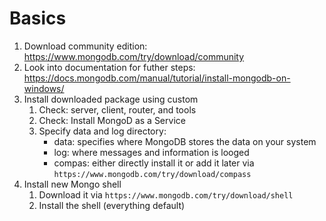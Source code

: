 # Basics

1. Download community edition: https://www.mongodb.com/try/download/community
2. Look into documentation for futher steps: https://docs.mongodb.com/manual/tutorial/install-mongodb-on-windows/
3. Install downloaded package using custom
   1. Check: server, client, router, and tools
   2. Check: Install MongoD as a Service
   3. Specify data and log directory:
      - data: specifies where MongoDB stores the data on your system
      - log: where messages and information is looged
      - compas: either directly install it or add it later via `https://www.mongodb.com/try/download/compass`
4. Install new Mongo shell
   1. Download it via `https://www.mongodb.com/try/download/shell`
   2. Install the shell (everything default)
